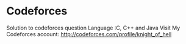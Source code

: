 # Codeforces
Solution to codeforces question
Language :C, C++ and Java
Visit My Codeforces account: http://codeforces.com/profile/knight_of_hell
